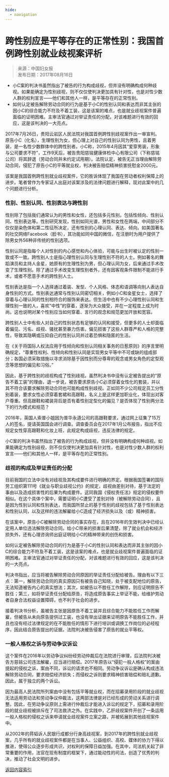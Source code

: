```yaml
---
hide:
  - navigation
---
```


# 跨性别应是平等存在的正常性别：我国首例跨性别就业歧视案评析

> 来源：中国妇女报  
> 发布日期：2017年08月16日

- 小C案的判决书虽然指出了被告的行为构成歧视，但并没有明确构成何种歧视。如果能确定为性别歧视，则不仅仅使判决更加具有针对性，也是对性少数人群的权利宣言——他们和其他人一样，是平等存在的正常性别。
- 如何认定被告解除劳动合同的行为是基于小C的性别认同和表达而非其主张的因小C的综合能力不符及不着工装，这是该案的难点，也是就业歧视案件普遍面临的证明困难。主审法官通过对举证责任的分配，对该难题进行有效的回应，这是该判决的一大亮点。

2017年7月26日，贵阳云岩区人民法院对我国首例跨性别歧视案作出一审宣判。原告小C（化名），生理性别为女，但心理上对自己的性别认同为男性，且着男装，是一名性少数群体中的跨性别者。小C称，2015年4月因其“爱穿男装，形象与公司要求不符”，工作9天后，被告贵阳慈铭健康体检中心有限公司（下称慈铭公司）将其辞退（劳动合同并未约定试用期）。法院认定，被告无正当理由解除劳动合同，侵犯了原告小C的平等就业权，判决被告赔偿精神损害抚慰金2000元。

该案是我国首例跨性别就业歧视案件，它的胜诉体现了我国在劳动者权利保障上的进步。笔者曾作为专家证人出庭对该案涉及的法律问题进行解释，现对此案中的几个问题进行分析。

### 性别、性别认同、性别表达与跨性别

性别除了包括我们通常认为的男性和女性，还包括多元性别，包括性倾向、性别认同、性别表达等。性别研究发现，性别如同光谱，男性和女性在两端，中间部分不仅仅是染色体和第二性征所决定，还有性别的心理认同、表达、倾向。如美国著名的社交网络Facebook（脸书），其功能如同中国的微信，在注册时为用户提供了除男女外56种非传统的性别选项。

性别认同是指每个人对性别的内心感觉和内心体验，可能与出生时被认定的性别一致或不一致。跨性别人士是指心理性别认同与生理性别不符的人士。例如著名的舞蹈演员和主持人金星，她原有的生理性别为男，但心理认同为女，后来通过手术改变了生理性别。除了通过手术改变生理性别者外，还有因客观条件限制不能进行手术，或者不愿意手术的跨性别人士。

性别表达是指一个人选择通过着装、发型、个人风格、体态和语调等向别人表达自身性别的方式。性别表达通常与性别认同密切相关，例如小C和金星女士，选择了穿着与心理认同的性别相符合的服饰来表达。但生活中也有不少心理性别认同和生理性别一致的人，喜欢“中性”的穿着，逐渐为大众接受，并在一定程度上成为时尚。这也说明对某个性别应当如何穿着、言行的观念和规范更加开放和宽容。

跨性别人士中有些人对自己的性别状态有足够的认同和接受，但更多的人士却面临着偏见、污名、歧视、骚扰甚至暴力伤害。偏见损害了这些人群尊严和人格的完整性，导致其隐瞒或压抑自己的性别认同并过着恐惧和隐匿的生活。

在《关于将国际人权法应用于性倾向和性别认同相关事务的日惹原则》的序言里明确规定，“尊重性权利、性倾向和性别认同是实现男女平等中不可或缺的组成部分；各国必须采取措施以寻求消除基于因性别而分尊卑的观念或男女角色的定型观念等思想的偏见和习俗。”

因此，基于跨性别的歧视构成了性别歧视。虽然判决书中没有认定被告提出的“原告不着工装”的理由，退一步说，被告要求原告小C必须穿着女性化的套装，并以其不符合该要求解除劳动合同也可能构成性别歧视。正如同不少公司规定员工分性别着装，要求女性必须穿着套裙和高跟鞋，名义上是这样更加职业化，体现出对客户尊重。但高跟鞋和裙装背后是否有着性别定型化的偏见？是否体现了性别两分法下的行为模式和规范？

2016年，英国人索普小姐因为普华永道公司的高跟鞋要求，通过网上征集了15万人的签名，提请英国国会进行调查。调查委员会在2017年1月公布报告，指出不应规定女性穿高跟鞋和化妆上班，此规定构成歧视，违反法律的规定。

小C案的判决书虽然指出了被告的行为构成歧视，但并没有明确构成何种歧视。如果能确定为性别歧视，则不仅仅使判决更加具有针对性，也是对性少数人群的权利宣言——他们和其他人一样，是平等存在的正常性别。

### 歧视的构成及举证责任的分配

目前我国的立法中没有对歧视及其构成要件进行明确的界定。根据我国签署的国际劳工组织第111号《就业与职业歧视公约》的规定，歧视由差别对待，基于法定的事由以及造成损害性的后果为构成要件。这同我国《侵权责任法》规定的侵权要件相似。在这个具体个案中，需要证明小C遭受了差别对待（被解除劳动合同），且是因为性别认同和性别表达，而我国所禁止的基于性别的歧视包括了基于性别表达和性别认同，以及这样的违法解雇给小C造成了经济损失以及（或）精神损害。

在该案中，原告小C被解除劳动合同的事实存在，且在2016年的生效判决中已经认定用人单位违法解除劳动合同。给小C带来的损害后果清楚，除了就业机会和经济损失外，还有心理咨询师出庭证明给小C的精神带来的创伤和损害。

如何认定被告解除劳动合同的行为是基于小C的性别认同和表达而非其主张的因小C的综合能力不符及不着工装，这是该案的难点，也是就业歧视案件普遍面临的证明困难。主审法官通过对举证责任的分配，对该难题进行有效的回应，这是该判决的一大亮点。

判决书指出，应当将被告解除劳动合同原因的举证责任分配给被告。理由有以下三点：第一，解除劳动合同的真实原因只有被告自己知晓，处于被支配地位的原告，无法知道被告内心的真实想法；其次，如被告以不胜任工作解除，则应证明原告不胜任；第三，如将举证责任分配给原告，将造成原告事实上举证不能，给维护劳动者自身合法权益设置障碍，也不利于社会的进步。

接着判决书分析，虽被告主张是因原告不着工装并且综合能力不能胜任工作而解雇，但被告从未向原告提供过工装，也没有举出证据来证明原告不能胜任工作，并且也没有经过法律规定的在不能胜任的情形下进行培训或调换工作岗位的必经程序，因此结合原告提出的证据，法院判决被告侵害了原告的就业平等权。

### 一般人格权之诉与劳动争议诉讼

这个案件在2016年以劳动争议纠纷经劳动仲裁后在法院进行审理，后法院判决被告方慈铭公司违法解雇，应当进行赔偿。2017年原告以“侵犯一般人格权”的案由提起的侵权之诉，案由不同，诉讼的请求也不相同。劳动争议诉讼是确认构成违法解除劳动合同，要求赔偿经济损失；而侵权之诉则要求精神损害赔偿和赔礼道歉。因此，属于独立的两个诉讼。

因为最高人民法院所列案由中没有包括平等就业权，而在招募录用阶段的就业歧视无法适用劳动法和劳动争议仲裁法，这两部法律是对已经形成的劳动关系进行调整。因此，在劳动争议原则上需进行仲裁后才能进入诉讼的规定下，招募和录用阶段的就业歧视被排斥在了司法救济之外。在实践中，乙肝歧视案件开创了一条运用一般人格权的侵权之诉来申请就业歧视案件立案之路，并被拓展到其他歧视案件中。

从2002年的蒋韬诉人民银行成都分行身高歧视案，到2017年的跨性别就业歧视案，几乎所有的就业歧视案件都是在当事人、公益组织、高校、媒体的协力下得以推进，使得公众逐步形成共识，对权利的保障日益加强。在其中，司法机关起了非常重要的作用，法官在现有制度的框架下，通过能动性的司法，创造了优秀的判决，推动了社会文明的进步。

<a href="javascript:history.back()" class="md-button">返回内容索引</a>
